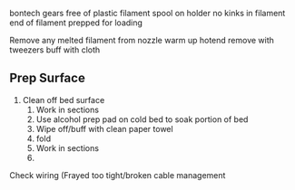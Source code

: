 


bontech gears free of plastic
filament spool on holder
no kinks in filament
end of filament prepped for loading

Remove any melted filament from nozzle
  warm up hotend
  remove with tweezers
  buff with cloth

## Prep Surface

1. Clean off bed surface
	1. Work in sections
	2. Use alcohol prep pad on cold bed to soak portion of bed
	3. Wipe off/buff with clean paper towel
	4. fold  
	5. Work in sections
	6. 

Check wiring (Frayed too tight/broken cable management

<!--stackedit_data:
eyJoaXN0b3J5IjpbLTIwMTIzOTYyNjMsLTIyMzgwMzQ3Ml19
-->